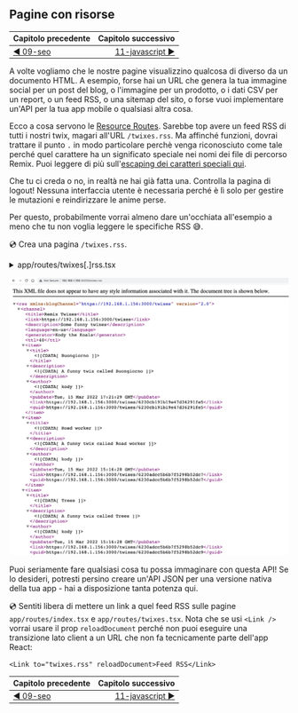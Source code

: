 ## Pagine con risorse

| Capitolo precedente  | Capitolo successivo     |
| :--------------- | ---------------: |
| [◀︎ 09-seo](../09-seo)| [11-javascript ▶︎](../11-javascript) |


A volte vogliamo che le nostre pagine visualizzino qualcosa di diverso da un documento HTML. A esempio, forse hai un URL che genera la tua immagine social per un post del blog, o l'immagine per un prodotto, o i dati CSV per un report, o un feed RSS, o una sitemap del sito, o forse vuoi implementare un'API per la tua app mobile o qualsiasi altra cosa.

Ecco a cosa servono le [Resource Routes](https://remix.run/docs/en/v1.3.2-pre.0/guides/resource-routes). Sarebbe top avere un feed RSS di tutti i nostri twix, magari all'URL `/twixes.rss`. Ma affinché funzioni, dovrai trattare il punto `.` in modo particolare perchè venga riconosciuto come tale perché quel carattere ha un significato speciale nei nomi dei file di percorso Remix. Puoi leggere di più sull'[escaping dei caratteri speciali qui](https://remix.run/docs/en/v1.3.2-pre.0/api/conventions#escaping-special-characters).

<docs-info>Che tu ci creda o no, in realtà ne hai già fatta una. Controlla la pagina di logout! Nessuna interfaccia utente è necessaria perché è lì solo per gestire le mutazioni e reindirizzare le anime perse.</docs-info>

Per questo, probabilmente vorrai almeno dare un'occhiata all'esempio a meno che tu non voglia leggere le specifiche RSS 😅.

💿 Crea una pagina `/twixes.rss`.

<details>

<summary>app/routes/twixes[.]rss.tsx</summary>

```tsx filename=app/routes/twixes[.]rss.tsx
import type { LoaderFunction } from "remix";

import { db } from "~/utils/db.server";

function escapeCdata(s: string) {
  return s.replace(/\]\]>/g, "]]]]><![CDATA[>");
}

function escapeHtml(s: string) {
  return s
    .replace(/&/g, "&amp;")
    .replace(/</g, "&lt;")
    .replace(/>/g, "&gt;")
    .replace(/"/g, "&quot;")
    .replace(/'/g, "&#039;");
}

export const loader: LoaderFunction = async ({
  request,
}) => {
  const twixes = await db.twix.findMany({
    take: 100,
    orderBy: { createdAt: "desc" },
    include: { twixester: { select: { username: true } } },
  });

  const host =
    request.headers.get("X-Forwarded-Host") ??
    request.headers.get("host");
  if (!host) {
    throw new Error("Could not determine domain URL.");
  }
  const protocol = host.includes("localhost")
    ? "http"
    : "https";
  const domain = `${protocol}://${host}`;
  const twixesUrl = `${domain}/twixes`;

  const rssString = `
    <rss xmlns:blogChannel="${twixesUrl}" version="2.0">
      <channel>
        <title>Remix Twixes</title>
        <link>${twixesUrl}</link>
        <description>Some funny twixes</description>
        <language>en-us</language>
        <generator>Kody the Koala</generator>
        <ttl>40</ttl>
        ${twixes
          .map((twix) =>
            `
            <item>
              <title><![CDATA[${escapeCdata(
                twix.title
              )}]]></title>
              <description><![CDATA[A funny twix called ${escapeHtml(
                twix.title
              )}]]></description>
              <author><![CDATA[${escapeCdata(
                twix.twixester.username
              )}]]></author>
              <pubDate>${twix.createdAt.toUTCString()}</pubDate>
              <link>${twixesUrl}/${twix.id}</link>
              <guid>${twixesUrl}/${twix.id}</guid>
            </item>
          `.trim()
          )
          .join("\n")}
      </channel>
    </rss>
  `.trim();

  return new Response(rssString, {
    headers: {
      "Cache-Control": `public, max-age=${
        60 * 10
      }, s-maxage=${60 * 60 * 24}`,
      "Content-Type": "application/xml",
      "Content-Length": String(
        Buffer.byteLength(rssString)
      ),
    },
  });
};
```

</details>

![XML document for RSS feed](../assets/10/twixes-feed.png)

Puoi seriamente fare qualsiasi cosa tu possa immaginare con questa API! Se lo desideri, potresti persino creare un'API JSON per una versione nativa della tua app - hai a disposizione tanta potenza qui.

💿 Sentiti libera di mettere un link a quel feed RSS sulle pagine `app/routes/index.tsx` e `app/routes/twixes.tsx`. Nota che se usi `<Link />` vorrai usare il prop `reloadDocument` perché non puoi eseguire una transizione lato client a un URL che non fa tecnicamente parte dell'app React:

```
<Link to="twixes.rss" reloadDocument>Feed RSS</Link>
```

| Capitolo precedente  | Capitolo successivo     |
| :--------------- | ---------------: |
| [◀︎ 09-seo](../09-seo)| [11-javascript ▶︎](../11-javascript) |

